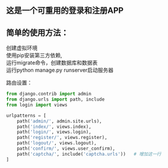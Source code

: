## 这是一个可重用的登录和注册APP

## 简单的使用方法：


创建虚拟环境  
使用pip安装第三方依赖,  
运行migrate命令，创建数据库和数据表  
运行python manage.py runserver启动服务器


路由设置：

```python
from django.contrib import admin
from django.urls import path, include
from login import views

urlpatterns = [
    path('admin/', admin.site.urls),
    path('index/', views.index),
    path('login/', views.login),
    path('register/', views.register),
    path('logout/', views.logout),
    path('confirm/', views.user_confirm),
    path('captcha/', include('captcha.urls'))   # 增加这一行
]
```


